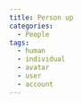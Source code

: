 ```yaml
---
title: Person up
categories:
  - People
tags:
  - human
  - individual
  - avatar
  - user
  - account
---
```

